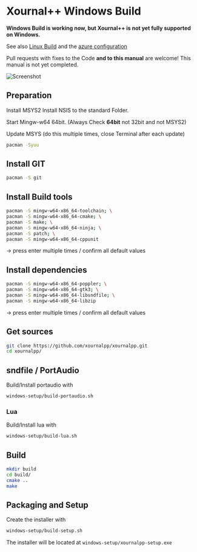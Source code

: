 # Xournal++ Windows Build

**Windows Build is working now, but Xournal++ is not yet fully supported
on Windows.**

See also [Linux Build](LinuxBuild.md) and the [azure configuration](/azure-pipelines/release.yml) 

Pull requests with fixes to the Code **and to this manual** are welcome!
This manual is not yet completed.


![Screenshot](main-win.png?raw=true "Xournal++ Screenshot on Win10")

## Preparation
Install MSYS2
Install NSIS to the standard Folder.

Start Mingw-w64 64bit. (Always Check **64bit** not 32bit and not MSYS2)

Update MSYS (do this multiple times,
close Terminal after each update)

```bash
pacman -Syuu
```

## Install GIT
```bash
pacman -S git
```

## Install Build tools
```bash
pacman -S mingw-w64-x86_64-toolchain; \
pacman -S mingw-w64-x86_64-cmake; \
pacman -S make; \
pacman -S mingw-w64-x86_64-ninja; \
pacman -S patch; \
pacman -S mingw-w64-x86_64-cppunit
```
-> press enter multiple times / confirm all default values

## Install dependencies

```bash
pacman -S mingw-w64-x86_64-poppler; \
pacman -S mingw-w64-x86_64-gtk3; \
pacman -S mingw-w64-x86_64-libsndfile; \
pacman -S mingw-w64-x86_64-libzip
```
-> press enter multiple times / confirm all default values

## Get sources

```bash
git clone https://github.com/xournalpp/xournalpp.git
cd xournalpp/
```

## sndfile / PortAudio
Build/Install portaudio with
```bash
windows-setup/build-portaudio.sh
```

### Lua
Build/Install lua with
```bash
windows-setup/build-lua.sh
```

## Build
```bash
mkdir build
cd build/
cmake ..
make
```

## Packaging and Setup
Create the installer with
```bash
windows-setup/build-setup.sh
```

The installer will be located at `windows-setup/xournalpp-setup.exe`
